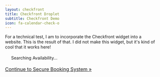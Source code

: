 ```yaml
---
layout: checkfront
title: Checkfront Droplet
subtitle: Checkfront Demo
icon: fa-calendar-check-o
---
```


For a technical test, I am to incorporate the Checkfront widget into a website. This is the result of that. I did not make this widget, but it's kind of cool that it works here!

<script type="text/javascript" src="//dev-jaycoughlan2.checkfront.com/lib/interface--0.js"></script>
<!-- CHECKFRONT BOOKING PLUGIN v25-->
<div id="CHECKFRONT_WIDGET_01"><p id="CHECKFRONT_LOADER" style="background: url('//dev-jaycoughlan2.checkfront.com/images/loader.gif') left center no-repeat; padding: 5px 5px 5px 20px">Searching Availability...</p></div>
<script>
new DROPLET.Widget ({
host: 'dev-jaycoughlan2.checkfront.com',
target: 'CHECKFRONT_WIDGET_01',
options: 'tabs',
provider: 'droplet'
}).render();
</script>
<noscript><a href="https://dev-jaycoughlan2.checkfront.com/reserve/" style="font-size: 16px">Continue to Secure Booking System &raquo;</a></noscript>
